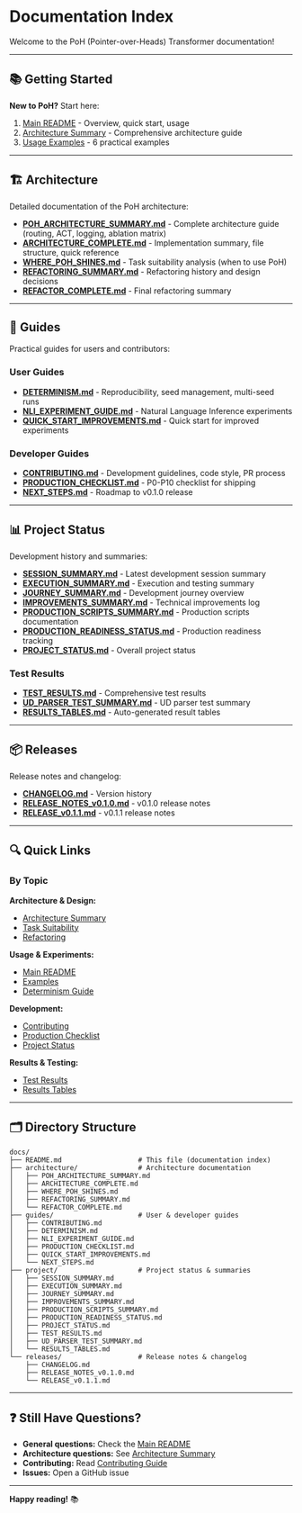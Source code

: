 # Documentation Index

Welcome to the PoH (Pointer-over-Heads) Transformer documentation!

---

## 📚 Getting Started

**New to PoH?** Start here:
1. [Main README](../README.md) - Overview, quick start, usage
2. [Architecture Summary](architecture/POH_ARCHITECTURE_SUMMARY.md) - Comprehensive architecture guide
3. [Usage Examples](../examples/poh_usage.py) - 6 practical examples

---

## 🏗️ Architecture

Detailed documentation of the PoH architecture:

- **[POH_ARCHITECTURE_SUMMARY.md](architecture/POH_ARCHITECTURE_SUMMARY.md)** - Complete architecture guide (routing, ACT, logging, ablation matrix)
- **[ARCHITECTURE_COMPLETE.md](architecture/ARCHITECTURE_COMPLETE.md)** - Implementation summary, file structure, quick reference
- **[WHERE_POH_SHINES.md](architecture/WHERE_POH_SHINES.md)** - Task suitability analysis (when to use PoH)
- **[REFACTORING_SUMMARY.md](architecture/REFACTORING_SUMMARY.md)** - Refactoring history and design decisions
- **[REFACTOR_COMPLETE.md](architecture/REFACTOR_COMPLETE.md)** - Final refactoring summary

---

## 📖 Guides

Practical guides for users and contributors:

### User Guides
- **[DETERMINISM.md](guides/DETERMINISM.md)** - Reproducibility, seed management, multi-seed runs
- **[NLI_EXPERIMENT_GUIDE.md](guides/NLI_EXPERIMENT_GUIDE.md)** - Natural Language Inference experiments
- **[QUICK_START_IMPROVEMENTS.md](guides/QUICK_START_IMPROVEMENTS.md)** - Quick start for improved experiments

### Developer Guides
- **[CONTRIBUTING.md](guides/CONTRIBUTING.md)** - Development guidelines, code style, PR process
- **[PRODUCTION_CHECKLIST.md](guides/PRODUCTION_CHECKLIST.md)** - P0-P10 checklist for shipping
- **[NEXT_STEPS.md](guides/NEXT_STEPS.md)** - Roadmap to v0.1.0 release

---

## 📊 Project Status

Development history and summaries:

- **[SESSION_SUMMARY.md](project/SESSION_SUMMARY.md)** - Latest development session summary
- **[EXECUTION_SUMMARY.md](project/EXECUTION_SUMMARY.md)** - Execution and testing summary
- **[JOURNEY_SUMMARY.md](project/JOURNEY_SUMMARY.md)** - Development journey overview
- **[IMPROVEMENTS_SUMMARY.md](project/IMPROVEMENTS_SUMMARY.md)** - Technical improvements log
- **[PRODUCTION_SCRIPTS_SUMMARY.md](project/PRODUCTION_SCRIPTS_SUMMARY.md)** - Production scripts documentation
- **[PRODUCTION_READINESS_STATUS.md](project/PRODUCTION_READINESS_STATUS.md)** - Production readiness tracking
- **[PROJECT_STATUS.md](project/PROJECT_STATUS.md)** - Overall project status

### Test Results
- **[TEST_RESULTS.md](project/TEST_RESULTS.md)** - Comprehensive test results
- **[UD_PARSER_TEST_SUMMARY.md](project/UD_PARSER_TEST_SUMMARY.md)** - UD parser test summary
- **[RESULTS_TABLES.md](project/RESULTS_TABLES.md)** - Auto-generated result tables

---

## 📦 Releases

Release notes and changelog:

- **[CHANGELOG.md](releases/CHANGELOG.md)** - Version history
- **[RELEASE_NOTES_v0.1.0.md](releases/RELEASE_NOTES_v0.1.0.md)** - v0.1.0 release notes
- **[RELEASE_v0.1.1.md](releases/RELEASE_v0.1.1.md)** - v0.1.1 release notes

---

## 🔍 Quick Links

### By Topic

**Architecture & Design:**
- [Architecture Summary](architecture/POH_ARCHITECTURE_SUMMARY.md)
- [Task Suitability](architecture/WHERE_POH_SHINES.md)
- [Refactoring](architecture/REFACTORING_SUMMARY.md)

**Usage & Experiments:**
- [Main README](../README.md)
- [Examples](../examples/poh_usage.py)
- [Determinism Guide](guides/DETERMINISM.md)

**Development:**
- [Contributing](guides/CONTRIBUTING.md)
- [Production Checklist](guides/PRODUCTION_CHECKLIST.md)
- [Project Status](project/PROJECT_STATUS.md)

**Results & Testing:**
- [Test Results](project/TEST_RESULTS.md)
- [Results Tables](project/RESULTS_TABLES.md)

---

## 🗂️ Directory Structure

```
docs/
├── README.md                   # This file (documentation index)
├── architecture/               # Architecture documentation
│   ├── POH_ARCHITECTURE_SUMMARY.md
│   ├── ARCHITECTURE_COMPLETE.md
│   ├── WHERE_POH_SHINES.md
│   ├── REFACTORING_SUMMARY.md
│   └── REFACTOR_COMPLETE.md
├── guides/                     # User & developer guides
│   ├── CONTRIBUTING.md
│   ├── DETERMINISM.md
│   ├── NLI_EXPERIMENT_GUIDE.md
│   ├── PRODUCTION_CHECKLIST.md
│   ├── QUICK_START_IMPROVEMENTS.md
│   └── NEXT_STEPS.md
├── project/                    # Project status & summaries
│   ├── SESSION_SUMMARY.md
│   ├── EXECUTION_SUMMARY.md
│   ├── JOURNEY_SUMMARY.md
│   ├── IMPROVEMENTS_SUMMARY.md
│   ├── PRODUCTION_SCRIPTS_SUMMARY.md
│   ├── PRODUCTION_READINESS_STATUS.md
│   ├── PROJECT_STATUS.md
│   ├── TEST_RESULTS.md
│   ├── UD_PARSER_TEST_SUMMARY.md
│   └── RESULTS_TABLES.md
└── releases/                   # Release notes & changelog
    ├── CHANGELOG.md
    ├── RELEASE_NOTES_v0.1.0.md
    └── RELEASE_v0.1.1.md
```

---

## ❓ Still Have Questions?

- **General questions:** Check the [Main README](../README.md)
- **Architecture questions:** See [Architecture Summary](architecture/POH_ARCHITECTURE_SUMMARY.md)
- **Contributing:** Read [Contributing Guide](guides/CONTRIBUTING.md)
- **Issues:** Open a GitHub issue

---

**Happy reading!** 📚

